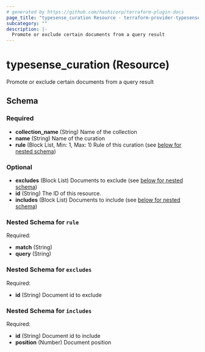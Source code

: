 ```yaml
---
# generated by https://github.com/hashicorp/terraform-plugin-docs
page_title: "typesense_curation Resource - terraform-provider-typesense"
subcategory: ""
description: |-
  Promote or exclude certain documents from a query result
---
```


# typesense_curation (Resource)

Promote or exclude certain documents from a query result



<!-- schema generated by tfplugindocs -->
## Schema

### Required

- **collection_name** (String) Name of the collection
- **name** (String) Name of the curation
- **rule** (Block List, Min: 1, Max: 1) Rule of this curation (see [below for nested schema](#nestedblock--rule))

### Optional

- **excludes** (Block List) Documents to exclude (see [below for nested schema](#nestedblock--excludes))
- **id** (String) The ID of this resource.
- **includes** (Block List) Documents to include (see [below for nested schema](#nestedblock--includes))

<a id="nestedblock--rule"></a>
### Nested Schema for `rule`

Required:

- **match** (String)
- **query** (String)


<a id="nestedblock--excludes"></a>
### Nested Schema for `excludes`

Required:

- **id** (String) Document id to exclude


<a id="nestedblock--includes"></a>
### Nested Schema for `includes`

Required:

- **id** (String) Document id to include
- **position** (Number) Document position


